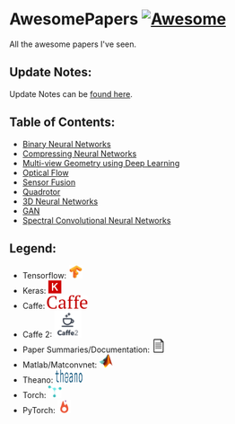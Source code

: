# AwesomePapers [![Awesome](https://cdn.rawgit.com/sindresorhus/awesome/d7305f38d29fed78fa85652e3a63e154dd8e8829/media/badge.svg)](https://github.com/sindresorhus/awesome)

All the awesome papers I've seen.

## Update Notes:
Update Notes can be [found here](MDFiles/UpdateNotes.md).

## Table of Contents:
- [Binary Neural Networks](MDFiles/BNN.md)
- [Compressing Neural Networks](MDFiles/CompressingNN.md)
- [Multi-view Geometry using Deep Learning](MDFiles/GeometricDL.md)
- [Optical Flow](MDFiles/OpticalFlow.md)
- [Sensor Fusion](MDFiles/SensorFusion.md) 
- [Quadrotor](MDFiles/Quadrotor.md)
- [3D Neural Networks](MDFiles/3DCNN.md) 
- [GAN](MDFiles/GAN.md)
- [Spectral Convolutional Neural Networks](MDFiles/SpectralCNN.md)

## Legend:
- Tensorflow: [<img src="README/images/logo/tf.jpg" width="24" height="24" />]()
- Keras: [<img src="README/images/logo/Keras_Logo.jpg" width="24" height="24" />]()
- Caffe: [<img src="README/images/logo/caffe-logo.png" width="72" height="24" />]()
- Caffe 2: [<img src="README/images/logo/caffe2-logo.png" width="48" height="48" />]()
- Paper Summaries/Documentation: [<img src="README/images/logo/document.png" width="24" height="24" />]()
- Matlab/Matconvnet: [<img src="README/images/logo/matlab-Logo.png" width="24" height="24" />]()
- Theano: [<img src="README/images/logo/theano.svg" width="48" height="24" />]()
- Torch: [<img src="README/images/logo/torch.png" width="24" height="24" />]()
- PyTorch: [<img src="README/images/logo/pytorch.jpg" width="24" height="24" />]()